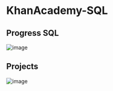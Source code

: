 # KhanAcademy-SQL
## Progress SQL

![image](https://github.com/JussiCcoyllo/KhanAcademy-SQL/assets/46483286/0811820d-6761-4ef5-8c08-0a443c82af66)

## Projects

![image](https://github.com/JussiCcoyllo/KhanAcademy-SQL/assets/46483286/d7dffa10-a623-4683-abf2-a2b9c1bccf69)
